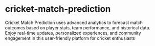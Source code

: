 # cricket-match-prediction
Cricket Match Prediction uses advanced analytics to forecast match outcomes based on player stats, team performance, and historical data. Enjoy real-time updates, personalized experiences, and community engagement in this user-friendly platform for cricket enthusiasts
